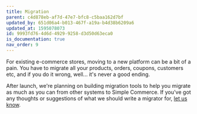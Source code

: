 ```yaml
---
title: Migration
parent: c4d878eb-af7d-47e7-bfc8-c5baa162d7bf
updated_by: 651d06a4-b013-467f-a19a-b4d38b6209a6
updated_at: 1595078073
id: 9993fd76-4d6d-4929-9258-d3d50d63eca0
is_documentation: true
nav_order: 9
---
```

For existing e-commerce stores, moving to a new platform can be a bit of a pain. You have to migrate all your products, orders, coupons, customers etc, and if you do it wrong, well... it's never a good ending.

After launch, we're planning on building migration tools to help you migrate as much as you can from other systems to Simple Commerce. If you've got any thoughts or suggestions of what we should write a migrator for, [let us know](mailto:addons@doublethree.digital).